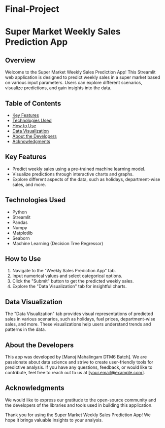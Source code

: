 # Final-Project
# Super Market Weekly Sales Prediction App

## Overview

Welcome to the Super Market Weekly Sales Prediction App! This Streamlit web application is designed to predict weekly sales in a super market based on various input parameters. Users can explore different scenarios, visualize predictions, and gain insights into the data.

## Table of Contents

- [Key Features](#key-features)
- [Technologies Used](#technologies-used)
- [How to Use](#how-to-use)
- [Data Visualization](#data-visualization)
- [About the Developers](#about-the-developers)
- [Acknowledgments](#acknowledgments)

## Key Features

- Predict weekly sales using a pre-trained machine learning model.
- Visualize predictions through interactive charts and graphs.
- Explore different aspects of the data, such as holidays, department-wise sales, and more.

## Technologies Used

- Python
- Streamlit
- Pandas
- Numpy
- Matplotlib
- Seaborn
- Machine Learning (Decision Tree Regressor)

## How to Use

1. Navigate to the "Weekly Sales Prediction App" tab.
2. Input numerical values and select categorical options.
3. Click the "Submit" button to get the predicted weekly sales.
4. Explore the "Data Visualization" tab for insightful charts.

## Data Visualization

The "Data Visualization" tab provides visual representations of predicted sales in various scenarios, such as holidays, fuel prices, department-wise sales, and more. These visualizations help users understand trends and patterns in the data.

## About the Developers

This app was developed by [Manoj Mahalingam DTM6 Batch]. We are passionate about data science and strive to create user-friendly tools for predictive analysis. If you have any questions, feedback, or would like to contribute, feel free to reach out to us at [your.email@example.com].

## Acknowledgments

We would like to express our gratitude to the open-source community and the developers of the libraries and tools used in building this application.

Thank you for using the Super Market Weekly Sales Prediction App! We hope it brings valuable insights to your analysis.
